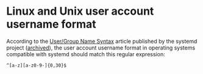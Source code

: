 # Linux and Unix user account username format

According to the [User/Group Name Syntax](https://systemd.io/USER_NAMES/) article published by the systemd project ([archived](https://archive.is/O2q8G)), the user account username format in operating systems compatible with systemd should match this regular expression:

```regex
^[a-z][a-z0-9-]{0,30}$
```
